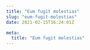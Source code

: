 ```yaml
---
title: "Eum fugit molestias"
slug: "eum-fugit-molestias"
date: 2021-02-15T16:24:01Z

meta:
  title: "Eum fugit molestias"
---
```


